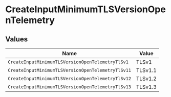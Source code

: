 # CreateInputMinimumTLSVersionOpenTelemetry


## Values

| Name                                              | Value                                             |
| ------------------------------------------------- | ------------------------------------------------- |
| `CreateInputMinimumTLSVersionOpenTelemetryTlSv1`  | TLSv1                                             |
| `CreateInputMinimumTLSVersionOpenTelemetryTlSv11` | TLSv1.1                                           |
| `CreateInputMinimumTLSVersionOpenTelemetryTlSv12` | TLSv1.2                                           |
| `CreateInputMinimumTLSVersionOpenTelemetryTlSv13` | TLSv1.3                                           |